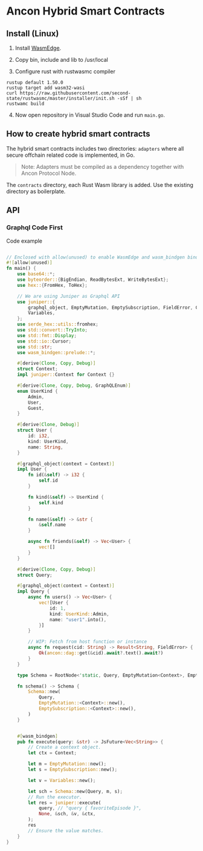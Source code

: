 # Ancon Hybrid Smart Contracts


## Install (Linux)

1. Install [WasmEdge](https://wasmedge.org/book/en/index.html).

2. Copy bin, include and lib to /usr/local

3. Configure rust with rustwasmc compiler

```
rustup default 1.50.0
rustup target add wasm32-wasi
curl https://raw.githubusercontent.com/second-state/rustwasmc/master/installer/init.sh -sSf | sh
rustwamc build
```

4. Now open repository in Visual Studio Code and run `main.go`.

## How to create hybrid smart contracts



The  hybrid smart contracts includes two directories: `adapters` where all secure offchain related  code is implemented, in Go.

>Note: Adapters must be compiled as a dependency together with Ancon Protocol Node.

The  `contracts` directory, each Rust Wasm library is added. Use the existing directory as boilerplate.


## API

### Graphql Code First 

Code example

```rust

// Enclosed with allow(unused) to enable WasmEdge and wasm_bindgen bindings
#![allow(unused)]
fn main() {
    use base64::*;
    use byteorder::{BigEndian, ReadBytesExt, WriteBytesExt};
    use hex::{FromHex, ToHex};

    // We are using Juniper as Graphql API
    use juniper::{
        graphql_object, EmptyMutation, EmptySubscription, FieldError, GraphQLEnum, RootNode,
        Variables,
    };
    use serde_hex::utils::fromhex;
    use std::convert::TryInto;
    use std::fmt::Display;
    use std::io::Cursor;
    use std::str;
    use wasm_bindgen::prelude::*;

    #[derive(Clone, Copy, Debug)]
    struct Context;
    impl juniper::Context for Context {}

    #[derive(Clone, Copy, Debug, GraphQLEnum)]
    enum UserKind {
        Admin,
        User,
        Guest,
    }

    #[derive(Clone, Debug)]
    struct User {
        id: i32,
        kind: UserKind,
        name: String,
    }

    #[graphql_object(context = Context)]
    impl User {
        fn id(&self) -> i32 {
            self.id
        }

        fn kind(&self) -> UserKind {
            self.kind
        }

        fn name(&self) -> &str {
            &self.name
        }

        async fn friends(&self) -> Vec<User> {
            vec![]
        }
    }

    #[derive(Clone, Copy, Debug)]
    struct Query;

    #[graphql_object(context = Context)]
    impl Query {
        async fn users() -> Vec<User> {
            vec![User {
                id: 1,
                kind: UserKind::Admin,
                name: "user1".into(),
            }]
        }

        // WIP: Fetch from host function or instance
        async fn request(cid: String) -> Result<String, FieldError> {
            Ok(ancon::dag::get(&cid).await?.text().await?)
        }
    }

    type Schema = RootNode<'static, Query, EmptyMutation<Context>, EmptySubscription<Context>>;

    fn schema() -> Schema {
        Schema::new(
            Query,
            EmptyMutation::<Context>::new(),
            EmptySubscription::<Context>::new(),
        )
    }


    #[wasm_bindgen]
    pub fn execute(query: &str) -> JsFuture<Vec<String>> {
        // Create a context object.
        let ctx = Context;

        let m = EmptyMutation::new();
        let s = EmptySubscription::new();

        let v = Variables::new();

        let sch = Schema::new(Query, m, s);
        // Run the executor.
        let res = juniper::execute(
            query, // "query { favoriteEpisode }",
            None, &sch, &v, &ctx,
        );
        res
        // Ensure the value matches.
    }
}

```